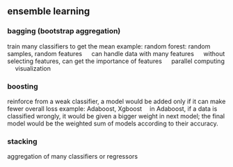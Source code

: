 ## ensemble learning

### bagging (bootstrap aggregation)

train many classifiers to get the mean
example: random forest: random samples, random features
&emsp; can handle data with many features
&emsp; without selecting features, can get the importance of features
&emsp; parallel computing
&emsp; visualization

### boosting

reinforce from a weak classifier, a model would be added only if it can make fewer overall loss
example: Adaboost, Xgboost
&emsp;in Adaboost, if a data is classified wrongly, it would be given a bigger weight in next model; the final model would be the weighted sum of models according to their accuracy.

### stacking

aggregation of many classifiers or regressors
